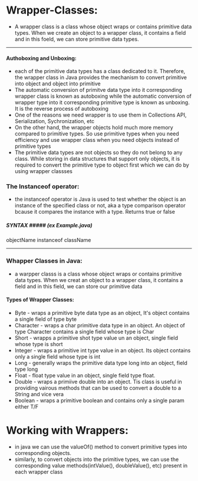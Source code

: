# Wrapper-Classes:
- A wrapper class is a class whose object wraps or contains primitive data types. When we create an object to a wrapper class, it contains a field and in this foeld, we can store primitive data types.
***    
#### Authoboxing and Unboxing:
* each of the primitive data types has a class dedicated to it. Therefore, the wrapper class in Java provides the mechanism to convert primitive into object and object into primitive 
* The automatic conversion of primitve data type into it corresponding wrapper class is known as autoboxing while the automatic conversion of wrapper type into it corresponding primitive type is known as unboxing. It is the reverse process of autoboxing
* One of the reasons we need wrapper is to use them in Collections API, Serialization, Sychronization, etc
* On the other hand, the wrapper objects hold much more memory compared to primitive types. So use primitive types when you need efficiency and use wrapper class when you need objects instead of primitive types
* The primitive data types are not objects so they do not belong to any class. While storing in data structures that support only objects, it is required to convert the primitive type to object first which we can do by using wrapper classses

### The Instanceof operator:
- the instanceof operator is Java is used to test whether the object is an instance of the specified class or not, aka a type comparison operator bcause it compares the instance with a type. Returns true or false
##### SYNTAX ##### (ex Example.java)
objectName instanceof className
***   
### Whapper Classes in Java:
- a warpper classs is a class whose object wraps or contains primitive data types. When we creat an object to a wrapper class, it contains a field and in this field, we can store our primitive data
#### Types of Wrapper Classes:
* Byte - wraps a primitive byte data type as an object, It's object contains a single 
    field of type byte
* Character - wraps a char primitive data type in an object. An object of type 
    Character contains a single field whose type is Char 
* Short - wrapps a primitive shot type value un an object, single field whose type is 
    short 
* Integer - wraps a primitive int type value in an object. Its object contains only a 
    single field whose type is int 
* Long - generally wraps the primitive data type long into an object, field type long
* Float - float type value in an object, single field type float.
* Double - wraps a primiive double into an object. Tis class is useful in providing 
    vairous methods that can be used to convert a double to a String and vice vera
* Boolean - wraps a primitive boolean and contains only a single param either T/F 

# Working with Wrappers:
- in java we can use the valueOf() method to convert primitive types into corresponding objects. 
- similarly, to convert objects into the primitive types, we can use the corresponding value methods(intValue(), doubleValue(), etc) present in each wrapper class